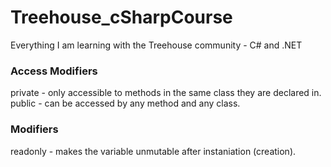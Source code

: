 # Treehouse_cSharpCourse
Everything I am learning with the Treehouse community - C# and .NET

### Access Modifiers
private - only accessible to methods in the same class they are declared in. public - can be accessed by any method and any class.

### Modifiers
readonly - makes the variable unmutable after instaniation (creation).
